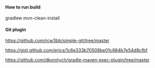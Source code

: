 #### How to run build

gradlew mvn-clean-install

#### Git plugin

https://github.com/rcw3bb/simple-git/tree/master

https://gist.github.com/erics/1c6e333b70508be01c884b7e54d8cfbf

https://github.com/dkorotych/gradle-maven-exec-plugin/tree/master